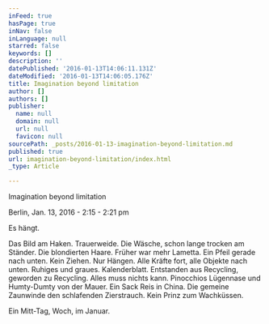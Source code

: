 ```yaml
---
inFeed: true
hasPage: true
inNav: false
inLanguage: null
starred: false
keywords: []
description: ''
datePublished: '2016-01-13T14:06:11.131Z'
dateModified: '2016-01-13T14:06:05.176Z'
title: Imagination beyond limitation
author: []
authors: []
publisher:
  name: null
  domain: null
  url: null
  favicon: null
sourcePath: _posts/2016-01-13-imagination-beyond-limitation.md
published: true
url: imagination-beyond-limitation/index.html
_type: Article

---
```

Imagination beyond limitation

Berlin, Jan. 13, 2016 - 2:15 - 2:21 pm

Es hängt. 

Das Bild am Haken. Trauerweide. Die Wäsche, schon lange 
trocken am Ständer. Die blondierten Haare. Früher war mehr Lametta. Ein 
Pfeil gerade nach unten. Kein Ziehen. Nur Hängen. Alle Kräfte fort, alle
Objekte nach unten. Ruhiges und graues. Kalenderblatt. Entstanden aus 
Recycling, geworden zu Recycling. Alles muss nichts kann. Pinocchios 
Lügennase und Humty-Dumty von der Mauer. Ein Sack Reis in China. Die 
gemeine Zaunwinde den schlafenden Zierstrauch. Kein Prinz zum 
Wachküssen.

Ein Mitt-Tag, Woch, im Januar.